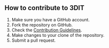 How to contribute to 3DIT
---
1. Make sure you have a GitHub account.
2. Fork the repository on GitHub.
3. Check the [Contribution Guidelines](https://github.com/grey-eminence/3DIT/wiki/How-to-contribute-to-3DIT%3F).
4. Make changes to your clone of the repository.
5. Submit a pull request.